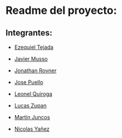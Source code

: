 <h1>Readme del proyecto:</h1>

<h2>Integrantes:</h2>

- <a href='https://github.com/EzeTP'>Ezequiel Tejada</a>

- <a href='https://github.com/JavierMusso'>Javier Musso</a>

- <a href='https://github.com/jonrovner'>Jonathan Rovner</a>

- <a href='https://github.com/JosePuelloCortina'>Jose Puello</a>

- <a href='https://github.com/leo10-kz'>Leonel Quiroga</a>

- <a href='https://github.com/LucasZupan'>Lucas Zupan</a>

- <a href='https://github.com/martinjuncos'>Martin Juncos</a>

- <a href='https://github.com/NicoYanez9621'>Nicolas Yañez</a>

